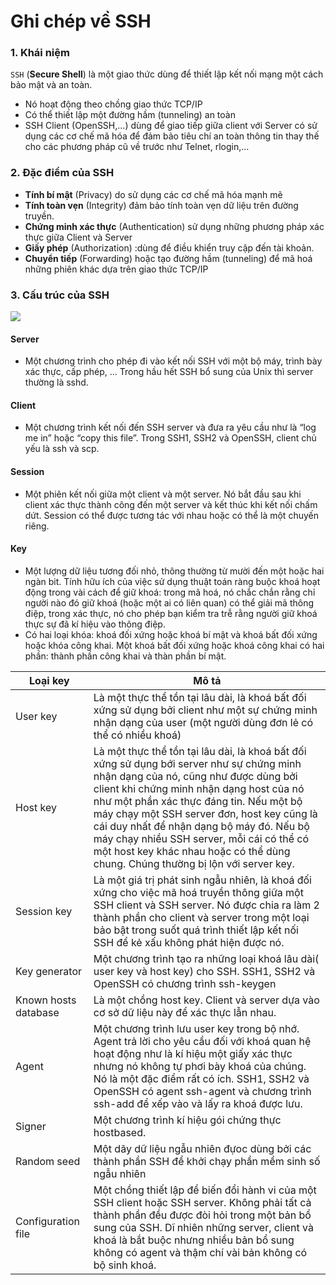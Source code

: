 # Ghi chép về SSH

### 1. Khái niệm

`SSH` (**Secure Shell**) là một giao thức dùng để thiết lập kết nối mạng một cách bảo mật và an toàn.
- Nó hoạt động theo chồng giao thức TCP/IP
- Có thể thiết lập một đường hầm (tunneling) an toàn
- SSH Client (OpenSSH,...) dùng để giao tiếp giữa client với Server có sử dụng các cơ chế mã hóa để đảm bảo tiêu chí an toàn thông tin thay thế cho các phương pháp cũ về trước như Telnet, rlogin,...

### 2. Đặc điểm của SSH

- **Tính bí mật** (Privacy) do sử dụng các cơ chế mã hóa mạnh mẽ
- **Tính toàn vẹn** (Integrity) đảm bảo tính toàn vẹn dữ liệu trên đường truyền.
- **Chứng minh xác thực** (Authentication) sử dụng những phương pháp xác thực giữa Client và Server
- **Giấy phép** (Authorization) :dùng để điều khiển truy cập đến tài khoản.
- **Chuyển tiếp** (Forwarding) hoặc tạo đường hầm (tunneling) để mã hoá những phiên khác dựa trên giao thức TCP/IP

### 3. Cấu trúc của SSH

<img src="http://data.sinhvienit.net/imgs8/SinhVienIT.Net---SSH1.JPG" />

#### Server

- Một chương trình cho phép đi vào kết nối SSH với một bộ máy, trình bày xác thực, cấp phép, … Trong hầu hết SSH bổ sung của Unix thì server thường là sshd.

#### Client 
- Một chương trình kết nối đến SSH server và đưa ra yêu cầu như là “log me in” hoặc “copy this file”. Trong SSH1, SSH2 và OpenSSH, client chủ yếu là ssh và scp.
#### Session 
- Một phiên kết nối giữa một client và một server. Nó bắt đầu sau khi client xác thực thành công đến một server và kết thúc khi kết nối chấm dứt. Session có thể được tương tác với nhau hoặc có thể là một chuyến riêng.
#### Key 
- Một lượng dữ liệu tương đối nhỏ, thông thường từ mười đến một hoặc hai ngàn bit. Tính hữu ích của việc sử dụng thuật toán ràng buộc khoá hoạt động trong vài cách để giữ khoá: trong mã hoá, nó chắc chắn rằng chỉ người nào đó giữ khoá (hoặc một ai có liên quan) có thể giải mã thông điệp, trong xác thực, nó cho phép bạn kiểm tra trễ rằng người giữ khoá thực sự đã kí hiệu vào thông điệp. 
- Có hai loại khóa: khoá đối xứng hoặc khoá bí mật và khoá bất đối xứng hoặc khóa công khai. Một khoá bất đối xứng hoặc khoá công khai có hai phần: thành phần công khai và thàn phần bí mật.

|Loại key|Mô tả|
|---|---|
|User key | Là một thực thể tồn tại lâu dài, là khoá bất đối xứng sử dụng bởi client như một sự chứng minh nhận dạng của user (một người dùng đơn lẻ có thể có nhiều khoá) |
| Host key | Là một thực thể tồn tại lâu dài, là khoá bất đối xứng sử dụng bới server như sự chứng minh nhận dạng của nó, cũng như được dùng bởi client khi chứng minh nhận dạng host của nó như một phần xác thực đáng tin. Nếu một bộ máy chạy một SSH server đơn, host key cũng là cái duy nhất để nhận dạng bộ máy đó. Nếu bộ máy chạy nhiều SSH server, mỗi cái có thể có một host key khác nhau hoặc có thể dùng chung. Chúng thường bị lộn với server key.|
| Session key | Là một giá trị phát sinh ngẫu nhiên, là khoá đối xứng cho việc mã hoá truyền thông giữa một SSH client và SSH server. Nó được chia ra làm 2 thành phần cho client và server trong một loại bảo bật trong suốt quá trình thiết lập kết nối SSH để kẻ xấu không phát hiện được nó. |
|Key generator | Một chương trình tạo ra những loại khoá lâu dài( user key và host key) cho SSH. SSH1, SSH2 và OpenSSH có chương trình ssh-keygen |
| Known hosts database | Là một chồng host key. Client và server dựa vào cơ sở dữ liệu này để xác thực lẫn nhau.|
| Agent | Một chương trình lưu user key trong bộ nhớ. Agent trả lời cho yêu cầu đối với khoá quan hệ hoạt động như là kí hiệu một giấy xác thực nhưng nó không tự phơi bày khoá của chúng. Nó là một đặc điểm rất có ích. SSH1, SSH2 và OpenSSH có agent ssh-agent và chương trình ssh-add để xếp vào và lấy ra khoá được lưu. |
Signer | Một chương trình kí hiệu gói chứng thực hostbased. |
| Random seed | Một dãy dữ liệu ngẫu nhiên đựoc dùng bởi các thành phần SSH để khởi chạy phần mềm sinh số ngẫu nhiên |
| Configuration file | Một chồng thiết lập để biến đổi hành vi của một SSH client hoặc SSH server. Không phải tất cả thành phần đều được đòi hỏi trong một bản bổ sung của SSH. Dĩ nhiên những server, client và khoá là bắt buộc nhưng nhiều bản bổ sung không có agent và thậm chí vài bản không có bộ sinh khoá. |
